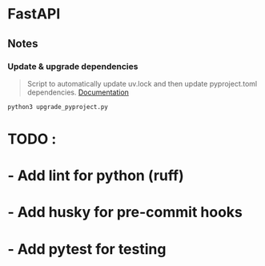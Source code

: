 # FastAPI

## Notes

### Update & upgrade dependencies

> Script to automatically update uv.lock and then update pyproject.toml dependencies. [Documentation](https://gist.github.com/yamanahlawat/270a120dd1981010a9336b871f80a39b)

```sh
python3 upgrade_pyproject.py
```

# TODO : 
# - Add lint for python (ruff)
# - Add husky for pre-commit hooks
# - Add pytest for testing